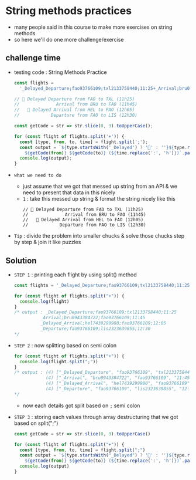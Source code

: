 # String methods practices 

- many people said in this course to make more exercises on string methods 
- so here we'll do one more challenge/exercise

## challenge time

- testing code : String Methods Practice
    ```js
    const flights =
      '_Delayed_Departure;fao93766109;txl2133758440;11:25+_Arrival;bru0943384722;fao93766109;11:45+_Delayed_Arrival;hel7439299980;fao93766109;12:05+_Departure;fao93766109;lis2323639855;12:30';

    // 🔴 Delayed Departure from FAO to TXL (11h25)
    //              Arrival from BRU to FAO (11h45)
    //   🔴 Delayed Arrival from HEL to FAO (12h05)
    //            Departure from FAO to LIS (12h30)

    const getCode = str => str.slice(0, 3).toUpperCase();

    for (const flight of flights.split('+')) {
      const [type, from, to, time] = flight.split(';');
      const output = `${type.startsWith('_Delayed') ? '🔴' : ''}${type.replaceAll('_',' ')} 
        ${getCode(from)} ${getCode(to)} (${time.replace(':', 'h')})`.padStart(36);
      console.log(output);
    }
    ```

- `what we need to do` 
    - just assume that we got that messed up string from an API & we need to present that data in this nicely 
    - `1` : take this messed up string & format the string nicely like this 
        ```
        // 🔴 Delayed Departure from FAO to TXL (11h25)
        //              Arrival from BRU to FAO (11h45)
        //   🔴 Delayed Arrival from HEL to FAO (12h05)
        //            Departure from FAO to LIS (12h30)
        ```

- `Tip` : divide the problem into smaller chucks & solve those chucks step by step & join it like puzzles

## Solution

- `STEP 1` : printing each flight by using split() method
    ```js
    const flights = '_Delayed_Departure;fao93766109;txl2133758440;11:25+_Arrival;bru0943384722;fao93766109;11:45+_Delayed_Arrival;hel7439299980;fao93766109;12:05+_Departure;fao93766109;lis2323639855;12:30';

    for (const flight of flights.split("+")) {
      console.log(flight)
    }
    /* output : _Delayed_Departure;fao93766109;txl2133758440;11:25 
              _Arrival;bru0943384722;fao93766109;11:45 
              _Delayed_Arrival;hel7439299980;fao93766109;12:05 
              _Departure;fao93766109;lis2323639855;12:30 
    */
    ```

- `STEP 2` : now splitting based on semi colon
    ```js
    for (const flight of flights.split("+")) {
      console.log(flight.split(";"))
    }
    /* output : (4) ["_Delayed_Departure", "fao93766109", "txl2133758440", "11:25"]
                (4) ["_Arrival", "bru0943384722", "fao93766109", "11:45"]
                (4) ["_Delayed_Arrival", "hel7439299980", "fao93766109", "12:05"]
                (4) ["_Departure", "fao93766109", "lis2323639855", "12:30"]) 
    */
    ```
    - now each details got split based on `;` semi colon 

- `STEP 3` : storing each values through array destructuring that we got based on split(";")
    ```js
    const getCode = str => str.slice(0, 3).toUpperCase()

    for (const flight of flights.split("+")) {
      const [type, from, to, time] = flight.split(";")
      const output = `${type.startsWith("_Delayed") ? '🔴' : ''}${type.replaceAll("_", " ")} 
        ${getCode(from)} ${getCode(to)} (${time.replace(':', 'h')})`.padStart(36)
      console.log(output)
    }
    ```

